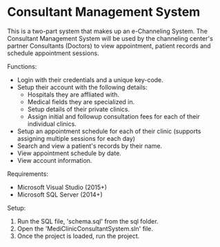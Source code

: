 Consultant Management System
========================

This is a two-part system that makes up an e-Channeling System.
The Consultant Management System will be used by the channeling center's partner Consultants (Doctors) to view appointment, patient records and schedule appointment sessions.

Functions:
- Login with their credentials and a unique key-code.
- Setup their account with the following details:
	- Hospitals they are affliated with.
	- Medical fields they are specialized in.
	- Setup details of their private clinics.
	- Assign initial and followup consultation fees for each of their individual clinics.
- Setup an appointment schedule for each of their clinic (supports assigning multiple sessions for each day)
- Search and view a patient's records by their name.
- View appointment schedule by date.
- View account information.

Requirements:
- Microsoft Visual Studio (2015+)
- Microsoft SQL Server (2014+)

Setup:
1. Run the SQL file, 'schema.sql' from the sql folder.
2. Open the 'MediClinicConsultantSystem.sln' file.
3. Once the project is loaded, run the project.
